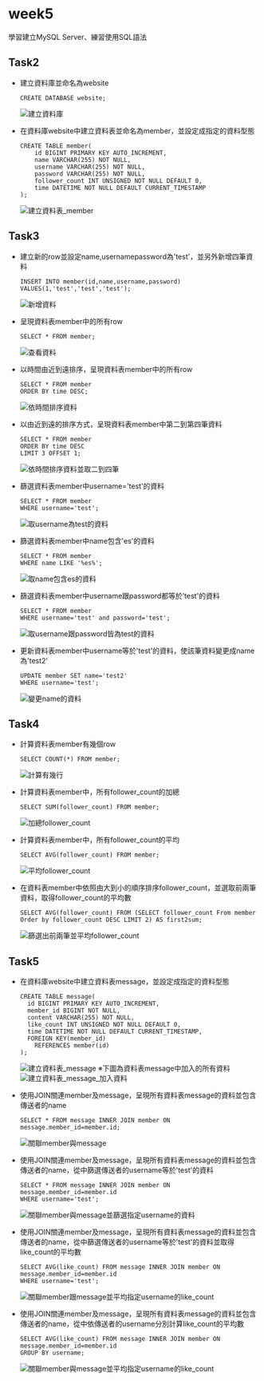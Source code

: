 # week5
學習建立MySQL Server、練習使用SQL語法

## Task2
- 建立資料庫並命名為website
  ~~~mysql
  CREATE DATABASE website;
  ~~~
  ![建立資料庫](https://raw.githubusercontent.com/YU-20-10/WeHelp-1st/refs/heads/main/week5/img/week5_TASK2_1_%E5%BB%BA%E7%AB%8B%E8%B3%87%E6%96%99%E5%BA%ABwebsite.png)
  

- 在資料庫website中建立資料表並命名為member，並設定成指定的資料型態
  ~~~mysql
  CREATE TABLE member(
      id BIGINT PRIMARY KEY AUTO_INCREMENT,
      name VARCHAR(255) NOT NULL,
      username VARCHAR(255) NOT NULL,
      password VARCHAR(255) NOT NULL,
      follower_count INT UNSIGNED NOT NULL DEFAULT 0,
      time DATETIME NOT NULL DEFAULT CURRENT_TIMESTAMP
  );
  ~~~
  ![建立資料表_member](https://github.com/YU-20-10/WeHelp-1st/blob/main/week5/img/week5_TASK2_2_%E5%BB%BA%E7%AB%8B%E8%B3%87%E6%96%99%E8%A1%A8.png)
## Task3
- 建立新的row並設定name,usernamepassword為'test'，並另外新增四筆資料
  ~~~mysql
  INSERT INTO member(id,name,username,password)
  VALUES(1,'test','test','test');
  ~~~
  ![新增資料](https://raw.githubusercontent.com/YU-20-10/WeHelp-1st/refs/heads/main/week5/img/week5_TASK3_1_%E6%96%B0%E5%A2%9E%E8%B3%87%E6%96%99.png)

- 呈現資料表member中的所有row
  ~~~mysql
  SELECT * FROM member;
  ~~~
  ![查看資料](https://raw.githubusercontent.com/YU-20-10/WeHelp-1st/refs/heads/main/week5/img/week5_TASK3_2_%E6%9F%A5%E7%9C%8B%E8%B3%87%E6%96%99.png)

- 以時間由近到遠排序，呈現資料表member中的所有row
  ~~~mysql
  SELECT * FROM member
  ORDER BY time DESC; 
  ~~~
  ![依時間排序資料](https://raw.githubusercontent.com/YU-20-10/WeHelp-1st/refs/heads/main/week5/img/week5_TASK3_3_%E8%B3%87%E6%96%99%E4%BB%A5%E6%96%B0%E5%A2%9E%E6%99%82%E9%96%93%E7%82%BA%E6%9C%80%E6%96%B0%E6%8E%92%E5%88%97.png)

- 以由近到遠的排序方式，呈現資料表member中第二到第四筆資料
  ~~~mysql
  SELECT * FROM member
  ORDER BY time DESC
  LIMIT 3 OFFSET 1;
  ~~~
  ![依時間排序資料並取二到四筆](https://raw.githubusercontent.com/YU-20-10/WeHelp-1st/refs/heads/main/week5/img/week5_TASK3_4_%E6%99%82%E9%96%93%E6%8E%92%E5%88%97%E9%81%B8%E5%8F%96%E7%AC%AC2%7E4.png)

- 篩選資料表member中username='test'的資料
  ~~~mysql
  SELECT * FROM member
  WHERE username='test';
  ~~~
  ![取username為test的資料](https://raw.githubusercontent.com/YU-20-10/WeHelp-1st/refs/heads/main/week5/img/week5_TASK3_5_username%E7%AD%89%E6%96%BCtest.png)

- 篩選資料表member中name包含'es'的資料
  ~~~mysql
  SELECT * FROM member
  WHERE name LIKE '%es%';
  ~~~
  ![取name包含es的資料](https://raw.githubusercontent.com/YU-20-10/WeHelp-1st/refs/heads/main/week5/img/week5_TASK3_6_name%E5%8C%85%E5%90%ABes.png)

- 篩選資料表member中username跟password都等於'test'的資料
  ~~~mysql
  SELECT * FROM member
  WHERE username='test' and password='test';
  ~~~
  ![取username跟password皆為test的資料](https://raw.githubusercontent.com/YU-20-10/WeHelp-1st/refs/heads/main/week5/img/week5_TASK3_7_username%E5%8F%8Apassword%E7%AD%89%E6%96%BCtest.png)
  
- 更新資料表member中username等於'test'的資料，使該筆資料變更成name為'test2'
  ~~~mysql
  UPDATE member SET name='test2'
  WHERE username='test';
  ~~~
  ![變更name的資料](https://raw.githubusercontent.com/YU-20-10/WeHelp-1st/refs/heads/main/week5/img/week5_TASK3_8_%E6%9B%B4%E6%96%B0username%E7%82%BAtest%E7%9A%84name%E7%82%BAtest2.png)

## Task4

- 計算資料表member有幾個row
  ~~~mysql
  SELECT COUNT(*) FROM member;
  ~~~
  ![計算有幾行](https://raw.githubusercontent.com/YU-20-10/WeHelp-1st/refs/heads/main/week5/img/week5_TASK4_1_%E5%8F%96%E5%BE%97%E5%88%97%E6%95%B8.png)

- 計算資料表member中，所有follower_count的加總
  ~~~mysql
  SELECT SUM(follower_count) FROM member;
  ~~~
  ![加總follower_count](https://raw.githubusercontent.com/YU-20-10/WeHelp-1st/refs/heads/main/week5/img/week5_TASK4_2_%E5%8A%A0%E7%B8%BD%E8%BF%BD%E8%B9%A4%E8%80%85%E6%95%B8.png)

- 計算資料表member中，所有follower_count的平均
  ~~~mysql
  SELECT AVG(follower_count) FROM member;
  ~~~
  ![平均follower_count](https://raw.githubusercontent.com/YU-20-10/WeHelp-1st/refs/heads/main/week5/img/week5_TASK4_3_%E5%B9%B3%E5%9D%87%E8%BF%BD%E8%B9%A4%E8%80%85%E6%95%B8.png)
  
- 在資料表member中依照由大到小的順序排序follower_count，並選取前兩筆資料，取得follower_count的平均數
  ~~~mysql
  SELECT AVG(follower_count) FROM (SELECT follower_count From member
  Order by follower_count DESC LIMIT 2) AS first2sum;
  ~~~
  ![篩選出前兩筆並平均follower_count](https://raw.githubusercontent.com/YU-20-10/WeHelp-1st/refs/heads/main/week5/img/week5_TASK4_4_%E5%B9%B3%E5%9D%87%E5%89%8D%E5%85%A9%E5%A4%9A%E7%9A%84%E8%BF%BD%E8%B9%A4%E8%80%85%E6%95%B8.png)

## Task5
- 在資料庫website中建立資料表message，並設定成指定的資料型態
  ~~~mysql
  CREATE TABLE message(
    id BIGINT PRIMARY KEY AUTO_INCREMENT,
    member_id BIGINT NOT NULL,
    content VARCHAR(255) NOT NULL,
    like_count INT UNSIGNED NOT NULL DEFAULT 0,
    time DATETIME NOT NULL DEFAULT CURRENT_TIMESTAMP,
    FOREIGN KEY(member_id)
	  REFERENCES member(id)
  );
  ~~~
  ![建立資料表_message](https://raw.githubusercontent.com/YU-20-10/WeHelp-1st/refs/heads/main/week5/img/week5_TASK5_1_%E6%96%B0%E5%A2%9Emessage%E8%B3%87%E6%96%99%E8%A1%A8.png)
  ※下圖為資料表message中加入的所有資料
  ![建立資料表_message_加入資料](https://raw.githubusercontent.com/YU-20-10/WeHelp-1st/refs/heads/main/week5/img/week5_TASK5_1_%E6%96%B0%E5%A2%9Emessage%E8%B3%87%E6%96%99%E8%A1%A8_%E6%96%B0%E5%A2%9E%E8%B3%87%E6%96%99.png)

- 使用JOIN關連member及message，呈現所有資料表message的資料並包含傳送者的name
  ~~~mysql
  SELECT * FROM message INNER JOIN member ON message.member_id=member.id;
  ~~~
  ![關聯member與message](https://raw.githubusercontent.com/YU-20-10/WeHelp-1st/refs/heads/main/week5/img/week5_TASK5_2_message%20join%20member%E8%B3%87%E6%96%99%E8%A1%A8.png)
  
- 使用JOIN關連member及message，呈現所有資料表message的資料並包含傳送者的name，從中篩選傳送者的username等於'test'的資料
  ~~~mysql
  SELECT * FROM message INNER JOIN member ON message.member_id=member.id
  WHERE username='test';
  ~~~
  ![關聯member與message並篩選指定username的資料](https://raw.githubusercontent.com/YU-20-10/WeHelp-1st/refs/heads/main/week5/img/week5_TASK5_3_message%26member%E7%AF%A9%E9%81%B8username%E7%82%BAtest.png)
  
- 使用JOIN關連member及message，呈現所有資料表message的資料並包含傳送者的name，從中篩選傳送者的username等於'test'的資料並取得like_count的平均數
  ~~~mysql
  SELECT AVG(like_count) FROM message INNER JOIN member ON message.member_id=member.id
  WHERE username='test';
  ~~~
  ![關聯member跟message並平均指定username的like_count](https://raw.githubusercontent.com/YU-20-10/WeHelp-1st/refs/heads/main/week5/img/week5_TASK5_4_message%26member%E7%AF%A9%E9%81%B8username%E7%82%BAtest%E4%B8%A6%E5%B9%B3%E5%9D%87like%E6%95%B8%E9%87%8F.png)

  
- 使用JOIN關連member及message，呈現所有資料表message的資料並包含傳送者的name，從中依傳送者的username分別計算like_count的平均數
  ~~~mysql
  SELECT AVG(like_count) FROM message INNER JOIN member ON message.member_id=member.id
  GROUP BY username;
  ~~~
    ![關聯member與message並平均指定username的like_count](https://raw.githubusercontent.com/YU-20-10/WeHelp-1st/refs/heads/main/week5/img/week5_TASK5_5_message%26member%E4%BB%A5username%E5%88%86%E5%88%A5%E5%B9%B3%E5%9D%87like%E6%95%B8%E9%87%8F.png)









